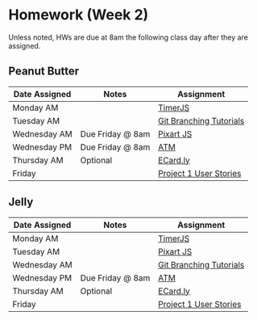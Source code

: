 # Homework (Week 2)
Unless noted, HWs are due at 8am the following class day after they are assigned.

## Peanut Butter

| Date Assigned | Notes                          | Assignment |
|---------------|--------------------------------|------------|
| Monday AM     |                                | [TimerJS](https://github.com/ga-dc/timer_js)           |
| Tuesday AM    |                                | [Git Branching Tutorials](https://github.com/ga-dc/pbj/blob/master/02-intermediate-front-end/git_branching/readme.md#homework)           |
| Wednesday AM  | Due Friday @ 8am               | [Pixart JS](https://github.com/ga-dc/pixart_js)           |
| Wednesday PM  | Due Friday @ 8am               | [ATM](https://github.com/ga-dc/atm)           |
| Thursday  AM  | Optional                       | [ECard.ly](https://github.com/ga-dc/ecardly)           |
| Friday        |                                | [Project 1 User Stories](https://github.com/ga-dc/pbj-project1/blob/master/homework.md)          |


## Jelly

| Date Assigned | Notes                          | Assignment |
|---------------|--------------------------------|------------|
| Monday AM     |                                | [TimerJS](https://github.com/ga-dc/timer_js)           |
| Tuesday AM    |                                | [Pixart JS](https://github.com/ga-dc/pixart_js)           |
| Wednesday AM  |                                | [Git Branching Tutorials](https://github.com/ga-dc/pbj/blob/master/02-intermediate-front-end/git_branching/readme.md#homework)           |
| Wednesday PM  | Due Friday @ 8am               | [ATM](https://github.com/ga-dc/atm)           |
| Thursday  AM  | Optional                       | [ECard.ly](https://github.com/ga-dc/ecardly)           |
| Friday        |                                | [Project 1 User Stories](https://github.com/ga-dc/pbj-project1/blob/master/homework.md)          |
